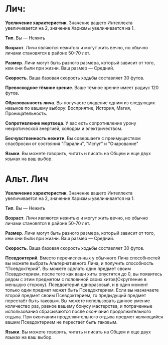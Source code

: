 # Лич: 
**Увеличение характеристик**. Значение вашего Интеллекта увеличивается на 2, значение Харизмы увеличивается на 1.

**Тип**. Вы — Нежить

**Возраст**. Личи являются нежитью и могут жить вечно, но обычно личами становятся в районе 50-70 лет.

**Размер**. Личи могут быть разного размера, который зависит от того, кем они были при жизни. Ваш размер — Средний.

**Скорость**. Ваша базовая скорость ходьбы составляет 30 футов.

**Превосходное тёмное зрение**. Ваше тёмное зрение имеет радиус 120 футов.

**Образованность лича**. Вы получаете владение одним из следующих навыков по вашему выбору: Восприятие, История, Магия, Проницательность.

**Сопротивление мертвеца**. У вас есть сопротивление урону некротической энергией, холодом и электричеством.

**Бесчувственность нежити**. Вы совершаете с преимуществом спасброски от состояния "Паралич", "Испуг" и "Очарование"

**Языки**. Вы можете говорить, читать и писать на Общем и еще двух языках на ваш выбор.

# Альт. Лич
**Увеличение характеристик**. Значение вашего Интеллекта увеличивается на 2, значение Харизмы увеличивается на 1.

**Тип**. Вы — Нежить

**Возраст**. Личи являются нежитью и могут жить вечно, но обычно личами становятся в районе 50-70 лет.

**Размер**. Личи могут быть разного размера, который зависит от того, кем они были при жизни. Ваш размер — Средний.

**Скорость**. Ваша базовая скорость ходьбы составляет 30 футов.

**Псевдоктерий**. Вместо перечисленных у обычного Лича способностей вы можете выбрать Альтернативного Лича, и получить способность "Псевдоктерий". Вы можете сделать один предмет своим Псевдоктерием, после того как ваши хиты опустятся до 0, вы появитесь рядом с этим предметом с половиной своих хитов(Округление в меньшую сторону). Псевдоктерий одноразовый, и в один момент только один предмет может быть Псевдоктерием. Если вы назначаете второй предмет своим Псевдоктерием, то предыдущий предмет перестаёт быть таковым. Вы можете использовать данное умение количество раз, равное вашему бонусу мастерства, и потраченные использования сбрасываются после окончания продолжительного отдыха. При окончании продолжительного отдыха предмет являющийся вашим Псевдоктерием не перестаёт быть таковым.

**Языки**. Вы можете говорить, читать и писать на Общем и еще двух языках на ваш выбор.